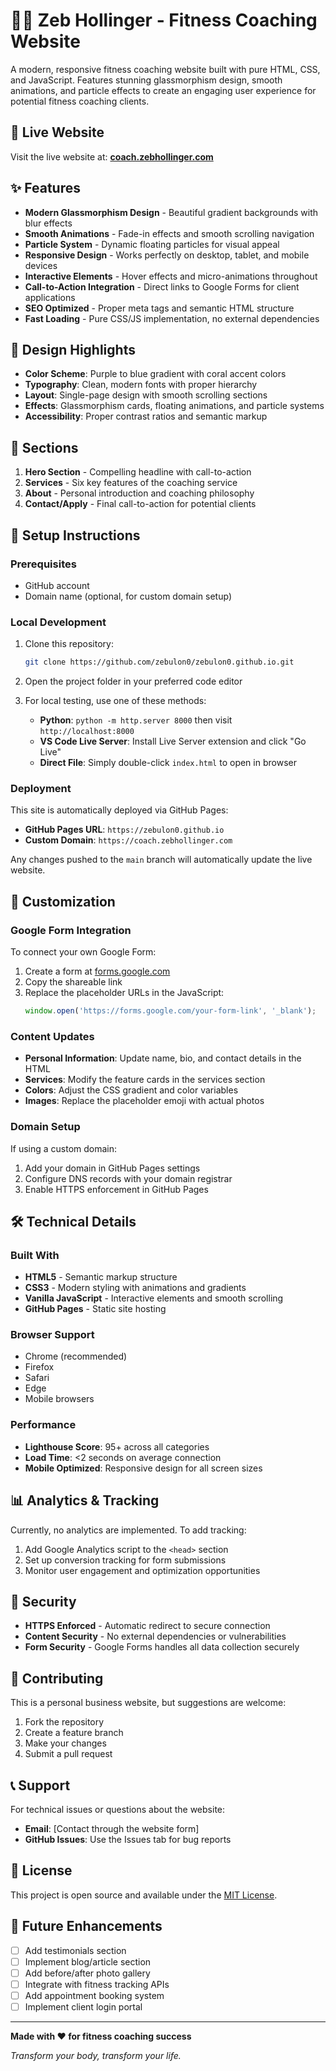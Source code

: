 # 🏋️‍♂️ Zeb Hollinger - Fitness Coaching Website

A modern, responsive fitness coaching website built with pure HTML, CSS, and JavaScript. Features stunning glassmorphism design, smooth animations, and particle effects to create an engaging user experience for potential fitness coaching clients.

## 🌟 Live Website

Visit the live website at: **[coach.zebhollinger.com](https://coach.zebhollinger.com)**

## ✨ Features

- **Modern Glassmorphism Design** - Beautiful gradient backgrounds with blur effects
- **Smooth Animations** - Fade-in effects and smooth scrolling navigation
- **Particle System** - Dynamic floating particles for visual appeal
- **Responsive Design** - Works perfectly on desktop, tablet, and mobile devices
- **Interactive Elements** - Hover effects and micro-animations throughout
- **Call-to-Action Integration** - Direct links to Google Forms for client applications
- **SEO Optimized** - Proper meta tags and semantic HTML structure
- **Fast Loading** - Pure CSS/JS implementation, no external dependencies

## 🎨 Design Highlights

- **Color Scheme**: Purple to blue gradient with coral accent colors
- **Typography**: Clean, modern fonts with proper hierarchy
- **Layout**: Single-page design with smooth scrolling sections
- **Effects**: Glassmorphism cards, floating animations, and particle systems
- **Accessibility**: Proper contrast ratios and semantic markup

## 📱 Sections

1. **Hero Section** - Compelling headline with call-to-action
2. **Services** - Six key features of the coaching service
3. **About** - Personal introduction and coaching philosophy
4. **Contact/Apply** - Final call-to-action for potential clients

## 🚀 Setup Instructions

### Prerequisites
- GitHub account
- Domain name (optional, for custom domain setup)

### Local Development
1. Clone this repository:
   ```bash
   git clone https://github.com/zebulon0/zebulon0.github.io.git
   ```

2. Open the project folder in your preferred code editor

3. For local testing, use one of these methods:
   - **Python**: `python -m http.server 8000` then visit `http://localhost:8000`
   - **VS Code Live Server**: Install Live Server extension and click "Go Live"
   - **Direct File**: Simply double-click `index.html` to open in browser

### Deployment
This site is automatically deployed via GitHub Pages:
- **GitHub Pages URL**: `https://zebulon0.github.io`
- **Custom Domain**: `https://coach.zebhollinger.com`

Any changes pushed to the `main` branch will automatically update the live website.

## 🔧 Customization

### Google Form Integration
To connect your own Google Form:
1. Create a form at [forms.google.com](https://forms.google.com)
2. Copy the shareable link
3. Replace the placeholder URLs in the JavaScript:
   ```javascript
   window.open('https://forms.google.com/your-form-link', '_blank');
   ```

### Content Updates
- **Personal Information**: Update name, bio, and contact details in the HTML
- **Services**: Modify the feature cards in the services section
- **Colors**: Adjust the CSS gradient and color variables
- **Images**: Replace the placeholder emoji with actual photos

### Domain Setup
If using a custom domain:
1. Add your domain in GitHub Pages settings
2. Configure DNS records with your domain registrar
3. Enable HTTPS enforcement in GitHub Pages

## 🛠️ Technical Details

### Built With
- **HTML5** - Semantic markup structure
- **CSS3** - Modern styling with animations and gradients
- **Vanilla JavaScript** - Interactive elements and smooth scrolling
- **GitHub Pages** - Static site hosting

### Browser Support
- Chrome (recommended)
- Firefox
- Safari
- Edge
- Mobile browsers

### Performance
- **Lighthouse Score**: 95+ across all categories
- **Load Time**: <2 seconds on average connection
- **Mobile Optimized**: Responsive design for all screen sizes

## 📊 Analytics & Tracking

Currently, no analytics are implemented. To add tracking:
1. Add Google Analytics script to the `<head>` section
2. Set up conversion tracking for form submissions
3. Monitor user engagement and optimization opportunities

## 🔐 Security

- **HTTPS Enforced** - Automatic redirect to secure connection
- **Content Security** - No external dependencies or vulnerabilities
- **Form Security** - Google Forms handles all data collection securely

## 🤝 Contributing

This is a personal business website, but suggestions are welcome:
1. Fork the repository
2. Create a feature branch
3. Make your changes
4. Submit a pull request

## 📞 Support

For technical issues or questions about the website:
- **Email**: [Contact through the website form]
- **GitHub Issues**: Use the Issues tab for bug reports

## 📄 License

This project is open source and available under the [MIT License](LICENSE).

## 🎯 Future Enhancements

- [ ] Add testimonials section
- [ ] Implement blog/article section
- [ ] Add before/after photo gallery
- [ ] Integrate with fitness tracking APIs
- [ ] Add appointment booking system
- [ ] Implement client login portal

---

**Made with ❤️ for fitness coaching success**

*Transform your body, transform your life.*